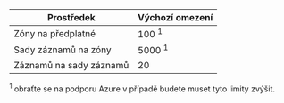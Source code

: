 
| Prostředek | Výchozí omezení |
| --- | --- |
| Zóny na předplatné |100 <sup>1</sup> |
| Sady záznamů na zóny |5000 <sup>1</sup> |
| Záznamů na sady záznamů |20 |

<sup>1</sup> obraťte se na podporu Azure v případě budete muset tyto limity zvýšit.
